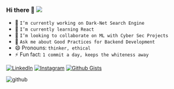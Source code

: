 ### Hi there 👋 [![](https://visitor-badge.glitch.me/badge?page_id=1UC1F3R616.1UC1F3R616)]()

<!--
**1UC1F3R616/1UC1F3R616**
-->

- 🔭 `I’m currently working on Dark-Net Search Engine`
- 🌱 `I’m currently learning React`
- 👯 `I’m looking to collaborate on ML with Cyber Sec Projects`
- 💬 `Ask me about Good Practices for Backend Development`
- 😄 Pronouns: `thinker, ethical`
- ⚡ Fun fact: `1 commit a day, keeps the whiteness away` <!--Got a new Error... Progress :)-->

[![LinkedIn](https://img.shields.io/static/v1.svg?label=Connect&message=@Kush&color=grey&logo=linkedin&labelColor=blue&style=social)](https://www.linkedin.com/in/kush-choudhary-567b38169?lipi=urn%3Ali%3Apage%3Ad_flagship3_profile_view_base_contact_details%3BDYkgbUGhTniMSRqOUkdN3A%3D%3D)
[![Instagram](https://img.shields.io/badge/Instagram-follow-blue.svg?logo=instagram&logoColor=white)](https://www.instagram.com/1UC1F3R616/)
[![Github Gists](https://img.shields.io/github/followers/1uc1f3r616?color=blue&label=Gists&logoColor=blue&style=social)](https://gist.github.com/1UC1F3R616)

<!-- ![Kush ( 1uc1f3r616) • Instagram photos](https://user-images.githubusercontent.com/41824020/87232378-23db0880-c3dc-11ea-954d-8a41e1a7177c.png) -->

<!-- ![Tell Me Your Darkest Secret](https://user-images.githubusercontent.com/41824020/87232504-386bd080-c3dd-11ea-9367-76ae338cce2d.png) -->

<!-- ![github card condensed](https://user-images.githubusercontent.com/41824020/87232611-d364aa80-c3dd-11ea-8ea4-76066bcd0508.png) -->

![github](https://user-images.githubusercontent.com/41824020/87243616-0302c980-c455-11ea-97cc-599e0dfbd944.png)
